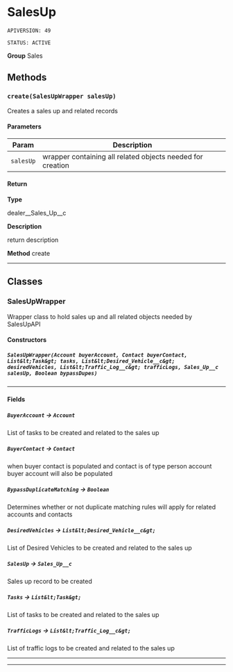 # SalesUp

`APIVERSION: 49`

`STATUS: ACTIVE`

**Group** Sales

## Methods
### `create(SalesUpWrapper salesUp)`

Creates a sales up and related records

#### Parameters

|Param|Description|
|---|---|
|`salesUp`|wrapper containing all related objects needed for creation|

#### Return

**Type**

dealer__Sales_Up__c

**Description**

return description


**Method** create

---
## Classes
### SalesUpWrapper

Wrapper class to hold sales up and all related objects needed by SalesUpAPI

#### Constructors
##### `SalesUpWrapper(Account buyerAccount, Contact buyerContact, List&lt;Task&gt; tasks, List&lt;Desired_Vehicle__c&gt; desiredVehicles, List&lt;Traffic_Log__c&gt; trafficLogs, Sales_Up__c salesUp, Boolean bypassDupes)`
---
#### Fields

##### `BuyerAccount` → `Account`


List of tasks to be created and related to the sales up

##### `BuyerContact` → `Contact`


when buyer contact is populated and contact is of type person account buyer account will also be populated

##### `BypassDuplicateMatching` → `Boolean`


Determines whether or not duplicate matching rules will apply for related accounts and contacts

##### `DesiredVehicles` → `List&lt;Desired_Vehicle__c&gt;`


List of Desired Vehicles to be created and related to the sales up

##### `SalesUp` → `Sales_Up__c`


Sales up record to be created

##### `Tasks` → `List&lt;Task&gt;`


List of tasks to be created and related to the sales up

##### `TrafficLogs` → `List&lt;Traffic_Log__c&gt;`


List of traffic logs to be created and related to the sales up

---

---
